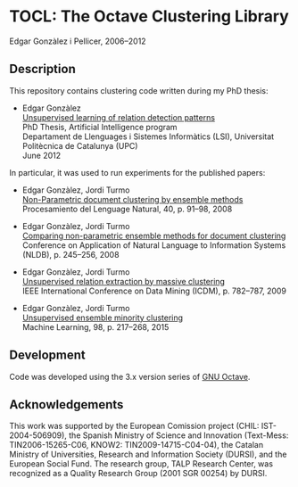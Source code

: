# TOCL: The Octave Clustering Library

Edgar Gonzàlez i Pellicer, 2006&ndash;2012

## Description

This repository contains clustering code written during my PhD thesis: 

* Edgar Gonzàlez \
  [Unsupervised learning of relation detection patterns](https://upcommons.upc.edu/handle/2117/94629) \
  PhD Thesis, Artificial Intelligence program \
  Departament de Llenguages i Sistemes Informàtics (LSI), Universitat Politècnica de Catalunya (UPC) \
  June 2012

In particular, it was used to run experiments for the published papers:

* Edgar Gonzàlez, Jordi Turmo \
  [Non-Parametric document clustering by ensemble methods](http://journal.sepln.org/sepln/ojs/ojs/index.php/pln/article/view/2641) \
  Procesamiento del Lenguage Natural, 40, p. 91&ndash;98, 2008

* Edgar Gonzàlez, Jordi Turmo \
  [Comparing non-parametric ensemble methods for document clustering](https://link.springer.com/chapter/10.1007/978-3-540-69858-6_25) \
  Conference on Application of Natural Language to Information Systems (NLDB), p. 245&ndash;256, 2008

* Edgar Gonzàlez, Jordi Turmo \
  [Unsupervised relation extraction by massive clustering](https://ieeexplore.ieee.org/abstract/document/5360311) \
  IEEE International Conference on Data Mining (ICDM), p. 782&ndash;787, 2009

* Edgar Gonzàlez, Jordi Turmo \
  [Unsupervised ensemble minority clustering](https://link.springer.com/article/10.1007/s10994-013-5394-z) \
  Machine Learning, 98, p. 217&ndash;268, 2015

## Development

Code was developed using the 3.x version series of [GNU Octave](https://octave.org/).

## Acknowledgements

This work was supported by the European Comission project (CHIL: IST-2004-506909), the Spanish
Ministry of Science and Innovation (Text-Mess: TIN2006-15265-C06, KNOW2: TIN2009-14715-C04-04), the
Catalan Ministry of Universities, Research and Information Society (DURSI), and the European Social
Fund. The research group, TALP Research Center, was recognized as a Quality Research Group (2001 SGR
00254) by DURSI.
